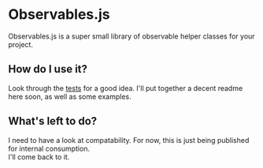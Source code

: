 # Observables.js
Observables.js is a super small library of observable helper classes for your project.

## How do I use it?
Look through the [tests](test/) for a good idea. 
I'll put together a decent readme here soon, as well as some examples.

## What's left to do?
I need to have a look at compatability. For now, this is just being published for internal consumption.  
I'll come back to it.